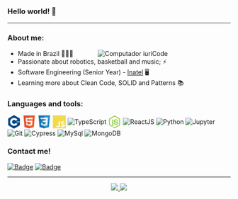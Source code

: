 <h3 tittle="Hello!">Hello world! 👋 </h3>

---

### About me:
  <img src="https://raw.githubusercontent.com/MicaelliMedeiros/micaellimedeiros/master/image/computer-illustration.png" min-width="400px" max-width="400px" width="300px" align="right" alt="Computador iuriCode">

  - Made in Brazil 📍🇧🇷
  - Passionate about robotics, basketball and music; ⚡
  - Software Engineering (Senior Year) - [Inatel](https://inatel.br/home/) 🖥️
  - Learning more about Clean Code, SOLID and Patterns 📚

### Languages and tools:

<div style="display: inline_block" align="left">
  <img align="center" alt="C++" title="C++" height="30" width="30" src="https://raw.githubusercontent.com/devicons/devicon/master/icons/cplusplus/cplusplus-plain.svg"/>
  <img align="center" alt="HTML" title="HTML" height="30" width="30" src="https://raw.githubusercontent.com/devicons/devicon/master/icons/html5/html5-original.svg"/>
  <img align="center" alt="CSS" title="CSS" height="30" width="30" src="https://raw.githubusercontent.com/devicons/devicon/master/icons/css3/css3-original.svg"/>
  <img align="center" alt="JavaScript" title="JavaScript" height="30" width="30" src="https://raw.githubusercontent.com/devicons/devicon/master/icons/javascript/javascript-plain.svg"/>
  <img align="center" alt="TypeScript" title="TypeScript" height="30" width="30" src="https://cdn.jsdelivr.net/gh/devicons/devicon/icons/typescript/typescript-original.svg"/>
  <img align="center" alt="NodeJS" title="NodeJS" height="30" width="30" src="https://raw.githubusercontent.com/devicons/devicon/master/icons/nodejs/nodejs-plain.svg"/>
  <img align="center" alt="ReactJS" title="ReactJS" height="30" width="30" src="https://cdn.jsdelivr.net/gh/devicons/devicon/icons/react/react-original.svg"/> 
  <img align="center" alt="Python" title="Python" height="30" width="30" src="https://upload.wikimedia.org/wikipedia/commons/thumb/c/c3/Python-logo-notext.svg/1869px-Python-logo-notext.svg.png"/>
  <img align="center" src="https://www.vectorlogo.zone/logos/jupyter/jupyter-icon.svg" alt="Jupyter" title="Jupyter" width="30" height="30">
  <img align="center" src="https://www.vectorlogo.zone/logos/git-scm/git-scm-icon.svg" alt="Git" title="Git" width="30" height="30">  
  <img align="center" src="https://raw.githubusercontent.com/get-icon/geticon/master/icons/cypress.svg" alt="Cypress" title="Cypress" width="30" height="30">
  <img align="center" src="https://www.vectorlogo.zone/logos/mysql/mysql-official.svg" alt="MySql" title="MySql" width="30" height="30">
  <img align="center" src="https://www.vectorlogo.zone/logos/mongodb/mongodb-icon.svg" alt="MongoDB" title="MongoDB" width="30" height="30">
</div>

### Contact me!
[![Badge](https://img.shields.io/static/v1?label=&message=João+Victor&color=informational&style=flat-square&logo=Linkedin&logoColor=white&link=https://www.linkedin.com/in/joaov-oliveira/)](https://www.linkedin.com/in/joaov-oliveira/)
[![Badge](https://img.shields.io/badge/-Gmail-FF0000?style=flat-square&labelColor=FF0000&logo=gmail&logoColor=white&link=mailto:jv.oliveirag@gmail.com)](mailto:jv.oliveirag@gmail.com)

---

<div align="center" title="GitHub Stats">
  <a href="https://github.com/jvoliveirag">
  <img height="165em" src="https://github-readme-stats.vercel.app/api?username=jvoliveirag&show_icons=true&theme=dark&include_all_commits=true&count_private=true"/>
  <img height="165em" src="https://github-readme-stats.vercel.app/api/top-langs/?username=jvoliveirag&layout=compact&langs_count=7&theme=dark"/>
</div>
